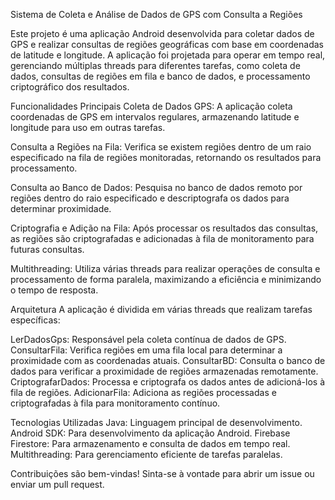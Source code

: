 Sistema de Coleta e Análise de Dados de GPS com Consulta a Regiões


Este projeto é uma aplicação Android desenvolvida para coletar dados de GPS e realizar consultas de regiões geográficas com base em coordenadas de latitude e longitude. A aplicação foi projetada para operar em tempo real, gerenciando múltiplas threads para diferentes tarefas, como coleta de dados, consultas de regiões em fila e banco de dados, e processamento criptográfico dos resultados.

Funcionalidades Principais
Coleta de Dados GPS: A aplicação coleta coordenadas de GPS em intervalos regulares, armazenando latitude e longitude para uso em outras tarefas.

Consulta a Regiões na Fila: Verifica se existem regiões dentro de um raio especificado na fila de regiões monitoradas, retornando os resultados para processamento.

Consulta ao Banco de Dados: Pesquisa no banco de dados remoto por regiões dentro do raio especificado e descriptografa os dados para determinar proximidade.

Criptografia e Adição na Fila: Após processar os resultados das consultas, as regiões são criptografadas e adicionadas à fila de monitoramento para futuras consultas.

Multithreading: Utiliza várias threads para realizar operações de consulta e processamento de forma paralela, maximizando a eficiência e minimizando o tempo de resposta.

Arquitetura
A aplicação é dividida em várias threads que realizam tarefas específicas:

LerDadosGps: Responsável pela coleta contínua de dados de GPS.
ConsultarFila: Verifica regiões em uma fila local para determinar a proximidade com as coordenadas atuais.
ConsultarBD: Consulta o banco de dados para verificar a proximidade de regiões armazenadas remotamente.
CriptografarDados: Processa e criptografa os dados antes de adicioná-los à fila de regiões.
AdicionarFila: Adiciona as regiões processadas e criptografadas à fila para monitoramento contínuo.


Tecnologias Utilizadas
Java: Linguagem principal de desenvolvimento.
Android SDK: Para desenvolvimento da aplicação Android.
Firebase Firestore: Para armazenamento e consulta de dados em tempo real.
Multithreading: Para gerenciamento eficiente de tarefas paralelas.

Contribuições são bem-vindas! Sinta-se à vontade para abrir um issue ou enviar um pull request.
